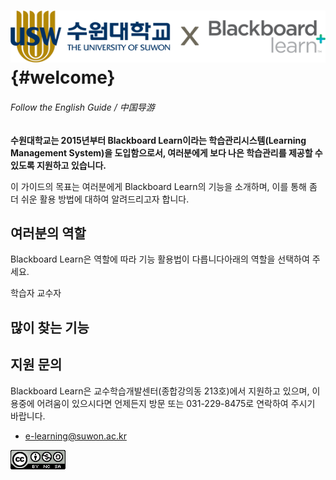 # ![](/assets/logo.png) {#welcome}

###### Follow the English Guide / 中国导游

**수원대학교는 2015년부터 Blackboard Learn이라는 학습관리시스템\(Learning Management System\)을 도입함으로서, 여러분에게 보다 나은 학습관리를 제공할 수 있도록 지원하고 있습니다.**

이 가이드의 목표는 여러분에게 Blackboard Learn의 기능을 소개하며, 이를 통해 좀 더 쉬운 활용 방법에 대하여 알려드리고자 합니다.

## 여러분의 역할

Blackboard Learn은 역할에 따라 기능 활용법이 다릅니다아래의 역할을 선택하여 주세요.

학습자  교수자

## 많이 찾는 기능

## 지원 문의

Blackboard Learn은 교수학습개발센터\(종합강의동 213호\)에서 지원하고 있으며, 이용중에 어려움이 있으시다면 언제든지 방문 또는 031-229-8475로 연락하여 주시기 바랍니다.

* e-learning@suwon.ac.kr



[![](/assets/by-nc-sa.png)](https://creativecommons.org/licenses/by-nc-sa/4.0/deed.ko)

